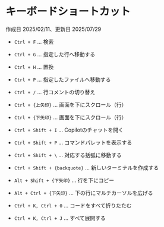 # キーボードショートカット

作成日 2025/02/11、更新日 2025/07/29

- `Ctrl + F` ... 検索
- `Ctrl + G` ... 指定した行へ移動する
- `Ctrl + H` ... 置換
- `Ctrl + P` ... 指定したファイルへ移動する
- `Ctrl + /` ... 行コメントの切り替え
- `Ctrl + {上矢印}` ... 画面を下にスクロール（行）
- `Ctrl + {下矢印}` ... 画面を下にスクロール（行）

- `Ctrl + Shift + I` ... Copilotのチャットを開く
- `Ctrl + Shift + P` ... コマンドパレットを表示する
- `Ctrl + Shift + \` ... 対応する括弧に移動する
- `Ctrl + Shift + {backquote}` ... 新しいターミナルを作成する

- `Alt + Shift + {下矢印}` ... 行を下にコピー
- `Alt + Ctrl + {下矢印}` ... 下の行にマルチカーソルを広げる

- `Ctrl + K, Ctrl + 0` ... コードをすべて折りたたむ
- `Ctrl + K, Ctrl + J` ... すべて展開する
